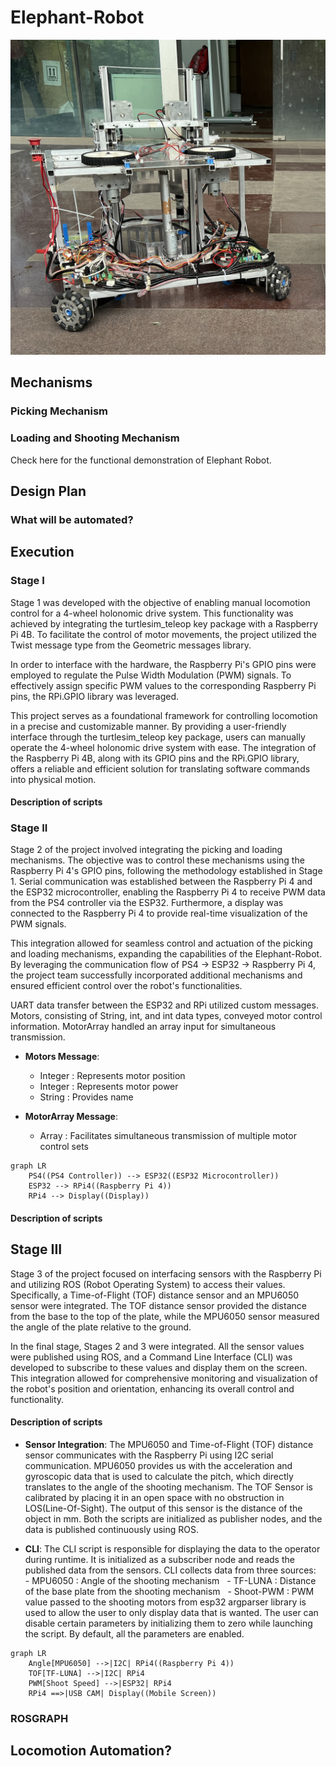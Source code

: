 # Elephant-Robot

![ER](/images/ER.png)

## Mechanisms
 
 <!--GIF of picking mech  -->
### Picking Mechanism

### Loading and Shooting Mechanism

<!-- GIF of load and shooting mech -->
Check here <!-- [G-Drive link]  -->for the functional demonstration of Elephant Robot.

## Design Plan

### What will be automated?

## Execution

### Stage I
Stage 1 was developed with the objective of enabling manual locomotion control for a 4-wheel holonomic drive system. This functionality was achieved by integrating the turtlesim_teleop key package with a Raspberry Pi 4B. To facilitate the control of motor movements, the project utilized the Twist message type from the Geometric messages library.

In order to interface with the hardware, the Raspberry Pi's GPIO pins were employed to regulate the Pulse Width Modulation (PWM) signals. To effectively assign specific PWM values to the corresponding Raspberry Pi pins, the RPi.GPIO library was leveraged.

This project serves as a foundational framework for controlling locomotion in a precise and customizable manner. By providing a user-friendly interface through the turtlesim_teleop key package, users can manually operate the 4-wheel holonomic drive system with ease. The integration of the Raspberry Pi 4B, along with its GPIO pins and the RPi.GPIO library, offers a reliable and efficient solution for translating software commands into physical motion.
#### Description of scripts



### Stage II
Stage 2 of the project involved integrating the picking and loading mechanisms. The objective was to control these mechanisms using the Raspberry Pi 4's GPIO pins, following the methodology established in Stage 1. Serial communication was established between the Raspberry Pi 4 and the ESP32 microcontroller, enabling the Raspberry Pi 4 to receive PWM data from the PS4 controller via the ESP32. Furthermore, a display was connected to the Raspberry Pi 4 to provide real-time visualization of the PWM signals.

This integration allowed for seamless control and actuation of the picking and loading mechanisms, expanding the capabilities of the Elephant-Robot. By leveraging the communication flow of PS4 → ESP32 → Raspberry Pi 4, the project team successfully incorporated additional mechanisms and ensured efficient control over the robot's functionalities.

UART data transfer between the ESP32 and RPi utilized custom messages. Motors, consisting of String, int, and int data types, conveyed motor control information. MotorArray handled an array input for simultaneous transmission. 

- **Motors Message**:
  - Integer : Represents motor position
  - Integer : Represents motor power
  - String : Provides name

- **MotorArray Message**:
  - Array : Facilitates simultaneous transmission of multiple motor control sets
```mermaid
graph LR
    PS4((PS4 Controller)) --> ESP32((ESP32 Microcontroller))
    ESP32 --> RPi4((Raspberry Pi 4))
    RPi4 --> Display((Display))
```    

#### Description of scripts

## Stage III

Stage 3 of the project focused on interfacing sensors with the Raspberry Pi and utilizing ROS (Robot Operating System) to access their values. Specifically, a Time-of-Flight (TOF) distance sensor and an MPU6050 sensor were integrated. The TOF distance sensor provided the distance from the base to the top of the plate, while the MPU6050 sensor measured the angle of the plate relative to the ground.

In the final stage, Stages 2 and 3 were integrated. All the sensor values were published using ROS, and a Command Line Interface (CLI) was developed to subscribe to these values and display them on the screen. This integration allowed for comprehensive monitoring and visualization of the robot's position and orientation, enhancing its overall control and functionality.

#### Description of scripts

- **Sensor Integration**:
  The MPU6050 and Time-of-Flight (TOF) distance sensor communicates with the Raspberry Pi using I2C serial communication.
  MPU6050 provides us with the acceleration and gyroscopic data that is used to calculate the pitch, which directly translates to the angle of the shooting mechanism.
  The TOF Sensor is calibrated by placing it in an open space with no obstruction in LOS(Line-Of-Sight). The output of this sensor is the distance of the object in mm.
  Both the scripts are initialized as publisher nodes, and the data is published continuously using ROS.

- **CLI**:
  The CLI script is responsible for displaying the data to the operator during runtime. It is initialized as a subscriber node and reads the published data from the sensors.
  CLI collects data from three sources:
    - MPU6050 : Angle of the shooting mechanism
    - TF-LUNA : Distance of the base plate from the shooting mechanism
    - Shoot-PWM : PWM value passed to the shooting motors from esp32
  argparser library is used to allow the user to only display data that is wanted. The user can disable certain parameters by initializing them to zero while launching the script. By default, all the parameters are enabled. 

```mermaid
graph LR
    Angle[MPU6050] -->|I2C| RPi4((Raspberry Pi 4))
    TOF[TF-LUNA] -->|I2C| RPi4
    PWM[Shoot Speed] -->|ESP32| RPi4
    RPi4 ==>|USB CAM| Display((Mobile Screen))
```   

### ROSGRAPH


## Locomotion Automation?